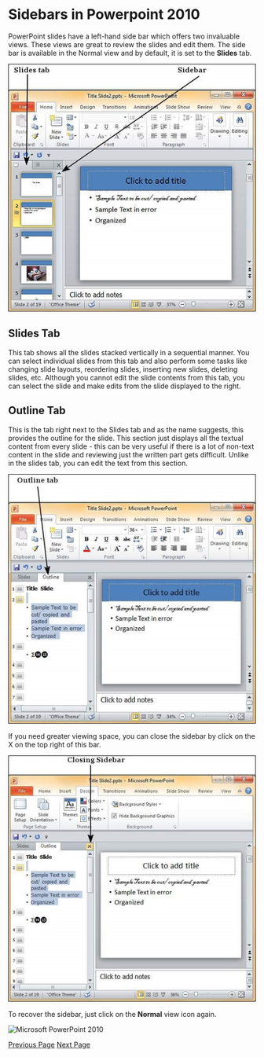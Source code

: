 # Sidebars in Powerpoint 2010
 PowerPoint slides have a left-hand side bar which offers two invaluable views. These views are great to review the slides and edit them. The side bar is available in the Normal view and by default, it is set to the **Slides** tab.

![Microsoft PowerPoint 2010](../powerpoint/screens/sidebar_image.jpg)

## Slides Tab
This tab shows all the slides stacked vertically in a sequential manner. You can select individual slides from this tab and also perform some tasks like changing slide layouts, reordering slides, inserting new slides, deleting slides, etc. Although you cannot edit the slide contents from this tab, you can select the slide and make edits from the slide displayed to the right.

## Outline Tab
This is the tab right next to the Slides tab and as the name suggests, this provides the outline for the slide. This section just displays all the textual content from every slide - this can be very useful if there is a lot of non-text content in the slide and reviewing just the written part gets difficult. Unlike in the slides tab, you can edit the text from this section.

![Microsoft PowerPoint 2010](../powerpoint/screens/outline_tab_image.jpg)

If you need greater viewing space, you can close the sidebar by click on the X on the top right of this bar.

![Microsoft PowerPoint 2010](../powerpoint/screens/closing_sidebar.jpg)

To recover the sidebar, just click on the **Normal** view icon again.

![Microsoft PowerPoint 2010](../powerpoint/screens/normal_view_sidebar_recover_icon.jpg)


[Previous Page](../powerpoint/powerpoint_working_with_outlines.md) [Next Page](../powerpoint/powerpoint_presentation_views.md) 
